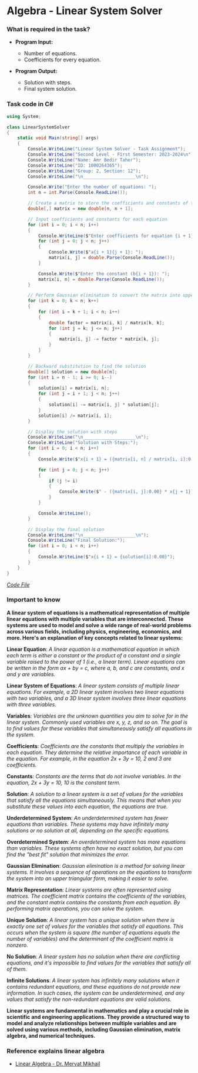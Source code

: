 # Algebra - Linear System Solver


### What is required in the task?

* **Program Input:** 
  * Number of equations.
  * Coefficients for every equation.
  
* **Program Output:** 
  * Solution with steps.
  * Final system solution.


### Task code in C#

```c#
using System;

class LinearSystemSolver
{
    static void Main(string[] args)
    {
        Console.WriteLine("Linear System Solver - Task Assignment");
        Console.WriteLine("Second Level - First Semester: 2023-2024\n");
        Console.WriteLine("Name: Amr Bedir Taher");
        Console.WriteLine("ID: 1000264365");
        Console.WriteLine("Group: 2, Section: 12");
        Console.WriteLine("\n____________________\n");

        Console.Write("Enter the number of equations: ");
        int n = int.Parse(Console.ReadLine());

        // Create a matrix to store the coefficients and constants of the linear system
        double[,] matrix = new double[n, n + 1];

        // Input coefficients and constants for each equation
        for (int i = 0; i < n; i++)
        {
            Console.WriteLine($"Enter coefficients for equation {i + 1}:");
            for (int j = 0; j < n; j++)
            {
                Console.Write($"a{i + 1}{j + 1}: ");
                matrix[i, j] = double.Parse(Console.ReadLine());
            }

            Console.Write($"Enter the constant (b{i + 1}): ");
            matrix[i, n] = double.Parse(Console.ReadLine());
        }

        // Perform Gaussian elimination to convert the matrix into upper triangular form
        for (int k = 0; k < n; k++)
        {
            for (int i = k + 1; i < n; i++)
            {
                double factor = matrix[i, k] / matrix[k, k];
                for (int j = k; j <= n; j++)
                {
                    matrix[i, j] -= factor * matrix[k, j];
                }
            }
        }

        // Backward substitution to find the solution
        double[] solution = new double[n];
        for (int i = n - 1; i >= 0; i--)
        {
            solution[i] = matrix[i, n];
            for (int j = i + 1; j < n; j++)
            {
                solution[i] -= matrix[i, j] * solution[j];
            }
            solution[i] /= matrix[i, i];
        }

        // Display the solution with steps
        Console.WriteLine("\n____________________\n");
        Console.WriteLine("Solution with Steps:");
        for (int i = 0; i < n; i++)
        {
            Console.Write($"x{i + 1} = ({matrix[i, n] / matrix[i, i]:0.00})");

            for (int j = 0; j < n; j++)
            {
                if (j != i)
                {
                    Console.Write($" - ({matrix[i, j]:0.00} * x{j + 1})");
                }
            }

            Console.WriteLine();
        }

        // Display the final solution
        Console.WriteLine("\n____________________\n");
        Console.WriteLine("Final Solution:");
        for (int i = 0; i < n; i++)
        {
            Console.WriteLine($"x{i + 1} = {solution[i]:0.00}");
        }
    }
}
```
[*Code File*](https://github.com/AmrBedir/LinearSystemSolver/blob/main/LinearSystemSolver/LinearSystemSolver/Program.cs)

### Important to know
**A linear system of equations is a mathematical representation of multiple linear equations with multiple variables that are interconnected. These systems are used to model and solve a wide range of real-world problems across various fields, including physics, engineering, economics, and more. Here's an explanation of key concepts related to linear systems:**

**Linear Equation**: *A linear equation is a mathematical equation in which each term is either a constant or the product of a constant and a single variable raised to the power of 1 (i.e., a linear term). Linear equations can be written in the form ax + by = c, where a, b, and c are constants, and x and y are variables.*

**Linear System of Equations**: *A linear system consists of multiple linear equations. For example, a 2D linear system involves two linear equations with two variables, and a 3D linear system involves three linear equations with three variables.*

**Variables**: *Variables are the unknown quantities you aim to solve for in the linear system. Commonly used variables are x, y, z, and so on. The goal is to find values for these variables that simultaneously satisfy all equations in the system.*

**Coefficients**: *Coefficients are the constants that multiply the variables in each equation. They determine the relative importance of each variable in the equation. For example, in the equation 2x + 3y = 10, 2 and 3 are coefficients.*

**Constants**: *Constants are the terms that do not involve variables. In the equation, 2x + 3y = 10, 10 is the constant term.*

**Solution**: *A solution to a linear system is a set of values for the variables that satisfy all the equations simultaneously. This means that when you substitute these values into each equation, the equations are true.*

**Underdetermined System**: *An underdetermined system has fewer equations than variables. These systems may have infinitely many solutions or no solution at all, depending on the specific equations.*

**Overdetermined System**: *An overdetermined system has more equations than variables. These systems often have no exact solution, but you can find the "best fit" solution that minimizes the error.*

**Gaussian Elimination**: *Gaussian elimination is a method for solving linear systems. It involves a sequence of operations on the equations to transform the system into an upper triangular form, making it easier to solve.*

**Matrix Representation**: *Linear systems are often represented using matrices. The coefficient matrix contains the coefficients of the variables, and the constant matrix contains the constants from each equation. By performing matrix operations, you can solve the system.*

**Unique Solution**: *A linear system has a unique solution when there is exactly one set of values for the variables that satisfy all equations. This occurs when the system is square (the number of equations equals the number of variables) and the determinant of the coefficient matrix is nonzero.*

**No Solution**: *A linear system has no solution when there are conflicting equations, and it's impossible to find values for the variables that satisfy all of them.*

**Infinite Solutions**: *A linear system has infinitely many solutions when it contains redundant equations, and these equations do not provide new information. In such cases, the system can be underdetermined, and any values that satisfy the non-redundant equations are valid solutions.*

**Linear systems are fundamental in mathematics and play a crucial role in scientific and engineering applications. They provide a structured way to model and analyze relationships between multiple variables and are solved using various methods, including Gaussian elimination, matrix algebra, and numerical techniques.**

### Reference explains linear algebra
* [Linear Algebra - Dr. Mervat Mikhail](https://www.youtube.com/playlist?list=PL7snZ0LSsq3gIc4bYM-OnvLZt2KpFvd2_)
